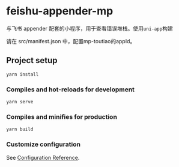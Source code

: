 # feishu-appender-mp

与飞书 appender 配套的小程序，用于查看错误堆栈。使用`uni-app`构建

请在 src/manifest.json 中，配置mp-toutiao的appId。
## Project setup
```
yarn install
```

### Compiles and hot-reloads for development
```
yarn serve
```

### Compiles and minifies for production
```
yarn build
```

### Customize configuration
See [Configuration Reference](https://cli.vuejs.org/config/).

